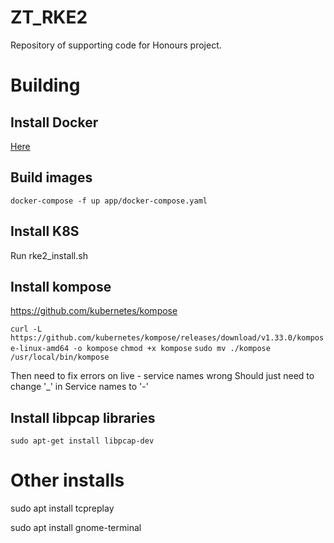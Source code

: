 # ZT_RKE2
Repository of supporting code for Honours project. 

# Building 

## Install Docker 

[Here](https://docs.docker.com/engine/install/ubuntu/)

## Build images

`docker-compose -f up app/docker-compose.yaml`


## Install K8S 
Run rke2_install.sh

## Install kompose 
https://github.com/kubernetes/kompose

`curl -L https://github.com/kubernetes/kompose/releases/download/v1.33.0/kompose-linux-amd64 -o kompose`
`chmod +x kompose`
`sudo mv ./kompose /usr/local/bin/kompose`

Then need to fix errors on live - service names wrong 
Should just need to change '_' in Service names to '-' 

## Install libpcap libraries

`sudo apt-get install libpcap-dev` 

# Other installs 

sudo apt install tcpreplay 

sudo apt install gnome-terminal